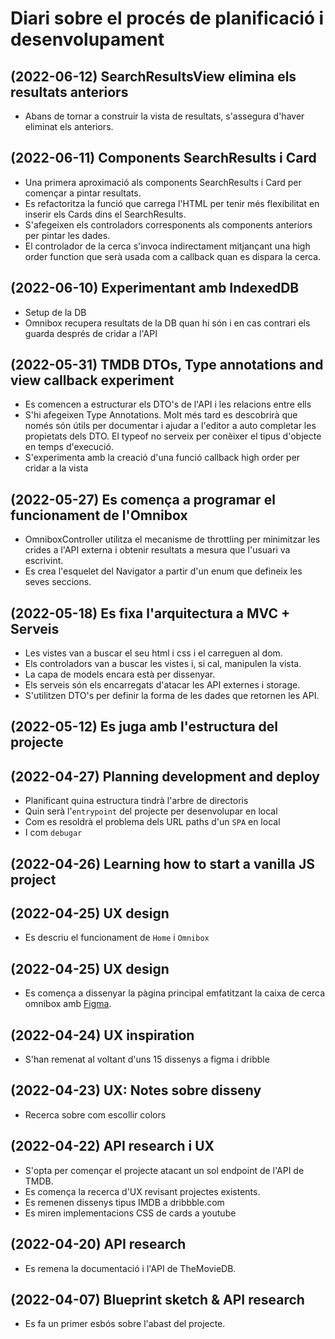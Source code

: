 # Diari sobre el procés de planificació i desenvolupament

## (2022-06-12) SearchResultsView elimina els resultats anteriors
- Abans de tornar a construir la vista de resultats, s'assegura d'haver eliminat 
els anteriors.


## (2022-06-11) Components SearchResults i Card 
- Una primera aproximació als components SearchResults i Card per començar a pintar 
resultats.
- Es refactoritza la funció que carrega l'HTML per tenir més flexibilitat en 
inserir els Cards dins el SearchResults.
- S'afegeixen els controladors corresponents als components anteriors per pintar 
les dades. 
- El controlador de la cerca s'invoca indirectament mitjançant una high order function
que serà usada com a callback quan es dispara la cerca.

## (2022-06-10) Experimentant amb IndexedDB
- Setup de la DB
- Omnibox recupera resultats de la DB quan hi són i en cas contrari els guarda després 
de cridar a l'API

## (2022-05-31) TMDB DTOs, Type annotations and view callback experiment
- Es comencen a estructurar els DTO's de l'API i les relacions entre ells
- S'hi afegeixen Type Annotations. Molt més tard es descobrirà que només són útils per 
documentar i ajudar a l'editor a auto completar les propietats dels DTO. El typeof no 
serveix per conèixer el tipus d'objecte en temps d'execució. 
- S'experimenta amb la creació d'una funció callback high order per cridar a la vista

## (2022-05-27) Es comença a programar el funcionament de l'Omnibox
- OmniboxController utilitza el mecanisme de throttling per minimitzar les
crides a l'API externa i obtenir resultats a mesura que l'usuari va escrivint.
- Es crea l'esquelet del Navigator a partir d'un enum que defineix les seves
seccions.

## (2022-05-18) Es fixa l'arquitectura a MVC + Serveis
- Les vistes van a buscar el seu html i css i el carreguen al dom.
- Els controladors van a buscar les vistes i, si cal, manipulen la vista.
- La capa de models encara està per dissenyar.
- Els serveis són els encarregats d'atacar les API externes i storage.
- S'utilitzen DTO's per definir la forma de les dades que retornen les API.

## (2022-05-12) Es juga amb l'estructura del projecte

## (2022-04-27) Planning development and deploy
- Planificant quina estructura tindrà l'arbre de directoris
- Quin serà l'`entrypoint` del projecte per desenvolupar en local
- Com es resoldrà el problema dels URL paths d'un `SPA` en local
- I com `debugar`

## (2022-04-26) Learning how to start a vanilla JS project

## (2022-04-25) UX design
- Es descriu el funcionament de `Home` i `Omnibox` 

## (2022-04-25) UX design
- Es comença a dissenyar la pàgina principal emfatitzant la caixa de cerca 
omnibox amb [Figma](https://www.figma.com/file/u55CZr72i0HtHgYXoYcBPf/FOMO).  

## (2022-04-24) UX inspiration
- S'han remenat al voltant d'uns 15 dissenys a figma i dribble

## (2022-04-23) UX: Notes sobre disseny
- Recerca sobre com escollir colors 

## (2022-04-22) API research i UX

- S'opta per començar el projecte atacant un sol endpoint de l'API de TMDB.
- Es comença la recerca d'UX revisant projectes existents.
- Es remenen dissenys tipus IMDB a dribbble.com
- Es miren implementacions CSS de cards a youtube

## (2022-04-20) API research

- Es remena la documentació i l'API de TheMovieDB.

## (2022-04-07) Blueprint sketch & API research

- Es fa un primer esbós sobre l'abast del projecte.
